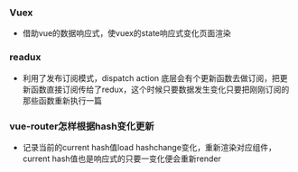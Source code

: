 ### Vuex
- 借助vue的数据响应式，使vuex的state响应式变化页面渲染

### readux
- 利用了发布订阅模式，dispatch action 底层会有个更新函数去做订阅，把更新函数直接订阅传给了redux，这个时候只要数据发生变化只要把刚刚订阅的那些函数重新执行一篇

### vue-router怎样根据hash变化更新
- 记录当前的current hash值load hashchange变化，重新渲染对应组件，current hash值也是响应式的只要一变化便会重新render